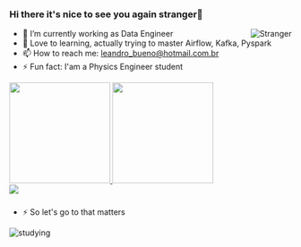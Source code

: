 ### Hi there it's nice to see you again stranger👋

<div>
  <img align="right" alt="Stranger" src="https://media2.giphy.com/media/DJwlX2Qxs5RrG/giphy.gif?cid=ecf05e475lhwlemgnjyupo1q7qt7ec6qxh5636tivgowdomr&rid=giphy.gif&ct=g"
</div>



- 🔭 I’m currently working as Data Engineer
- 🌱 Love to learning, actually trying to master Airflow, Kafka, Pyspark
- 📫 How to reach me: leandro_bueno@hotmail.com.br
- ⚡ Fun fact: I'am a Physics Engineer student
 

 <div>
  <a href="https://github.com/Leandro-A-B">
  <img height="180em" src="https://github-readme-stats.vercel.app/api?username=Leandro-A-B&show_icons=true&theme=dark&include_all_commits=true&count_private=true"/>
  <img height="180em" src="https://github-readme-stats.vercel.app/api/top-langs/?username=Leandro-A-B&layout=compact&langs_count=7&theme=dark"/>
</div>
   
   
 <div>
  <a href="www.linkedin.com/in/leandroa-bueno6969" target="_blank"><img src="https://img.shields.io/badge/-LinkedIn-%230077B5?style=for-the-badge&logo=linkedin&logoColor=white" target="_blank"></a> 
</div>

  
###
 
- ⚡ So let's go to that matters   
<div>
  <img align="Middle" alt="studying" src="https://media4.giphy.com/media/LmNwrBhejkK9EFP504/giphy.gif?cid=ecf05e47nmwli0yberpi4smt2e5rnl2iehq7ub8bu0mzfzd3&rid=giphy.gif&ct=g"
</div>
